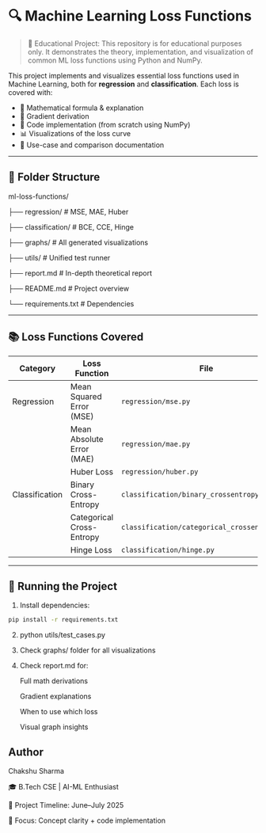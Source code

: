 # 🔍 Machine Learning Loss Functions

> 📘 Educational Project: This repository is for educational purposes only.
> It demonstrates the theory, implementation, and visualization of common ML loss functions using Python and NumPy.

This project implements and visualizes essential loss functions used in Machine Learning, both for **regression** and **classification**. Each loss is covered with:

- 📌 Mathematical formula & explanation
- 🧠 Gradient derivation
- 🧪 Code implementation (from scratch using NumPy)
- 📊 Visualizations of the loss curve
- 🧾 Use-case and comparison documentation

---

## 📁 Folder Structure
ml-loss-functions/

├── regression/ # MSE, MAE, Huber

├── classification/ # BCE, CCE, Hinge

├── graphs/ # All generated visualizations

├── utils/ # Unified test runner

├── report.md # In-depth theoretical report

├── README.md # Project overview

└── requirements.txt # Dependencies


---

## 📚 Loss Functions Covered

| Category         | Loss Function            | File                              |
|------------------|--------------------------|-----------------------------------|
| Regression       | Mean Squared Error (MSE) | `regression/mse.py`               |
|                  | Mean Absolute Error (MAE)| `regression/mae.py`               |
|                  | Huber Loss               | `regression/huber.py`             |
| Classification   | Binary Cross-Entropy     | `classification/binary_crossentropy.py` |
|                  | Categorical Cross-Entropy| `classification/categorical_crossentropy.py` |
|                  | Hinge Loss               | `classification/hinge.py`         |

---

## 🚀 Running the Project

1.  Install dependencies:

```bash
pip install -r requirements.txt
```

2.  python utils/test_cases.py

3.  Check graphs/ folder for all visualizations

4. Check report.md for:

   Full math derivations

   Gradient explanations

   When to use which loss

   Visual graph insights

##  Author
Chakshu Sharma

🎓 B.Tech CSE | AI-ML Enthusiast

📅 Project Timeline: June–July 2025

📌 Focus: Concept clarity + code implementation
